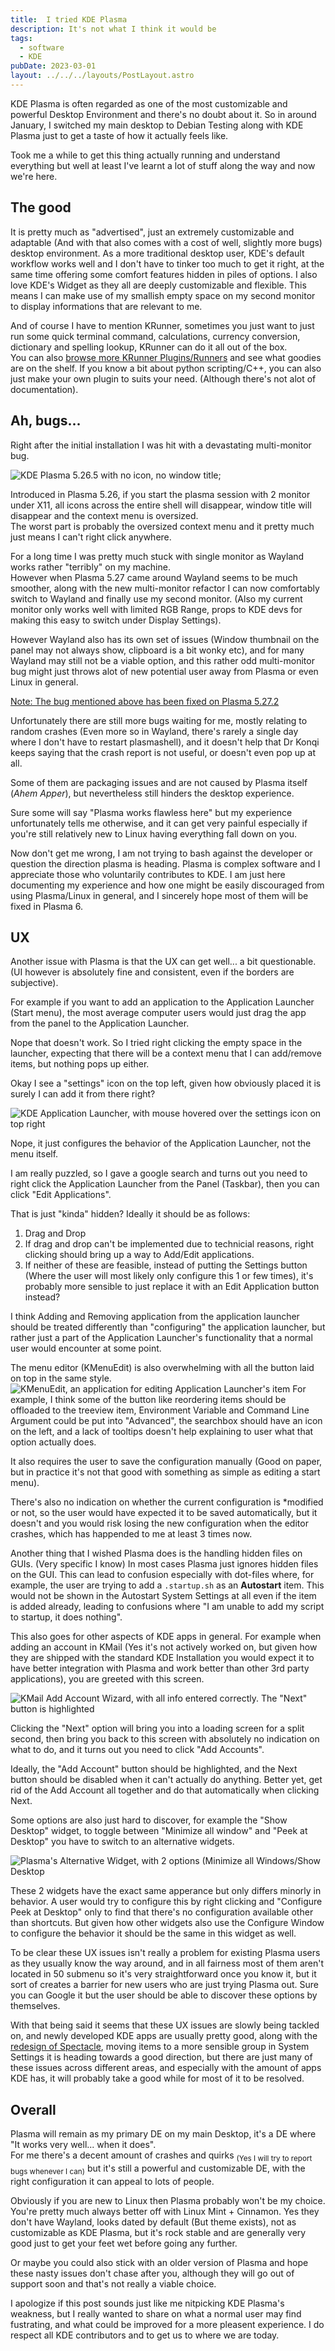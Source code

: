 ```yaml
---
title:  I tried KDE Plasma
description: It's not what I think it would be
tags:
  - software
  - KDE
pubDate: 2023-03-01
layout: ../../../layouts/PostLayout.astro
---
```

KDE Plasma is often regarded as one of the most customizable and powerful Desktop Environment and there's no doubt about it.
So in around January, I switched my main desktop to Debian Testing along with KDE Plasma just to get a taste of how it actually feels like.  

Took me a while to get this thing actually running and understand everything but well at least I've learnt a lot of stuff along the way and now we're here.

## The good
It is pretty much as "advertised", just an extremely customizable and adaptable (And with that also comes with a cost of well, slightly more bugs) desktop environment.
As a more traditional desktop user, KDE's default workflow works well and I don't have to tinker too much to get it right, at the same time offering some comfort features hidden in piles of options. I also love KDE's Widget as they all are deeply customizable and flexible. This means I can make use of my smallish empty space on my second monitor to display informations that are relevant to me.

And of course I have to mention KRunner, sometimes you just want to just run some quick terminal command, calculations, currency conversion, dictionary and spelling lookup, KRunner can do it all out of the box.  
You can also [browse more KRunner Plugins/Runners](https://store.kde.org/browse?cat=628) and see what goodies are on the shelf.
If you know a bit about python scripting/C++, you can also just make your own plugin to suits your need. (Although there's not alot of documentation).

## Ah, bugs...
Right after the initial installation I was hit with a devastating multi-monitor bug.

![KDE Plasma 5.26.5 with no icon, no window title](plasma-broken.jpg);

Introduced in Plasma 5.26, if you start the plasma session with 2 monitor under X11, all icons across the entire shell will disappear, window title will disappear and the context menu is oversized.  
The worst part is probably the oversized context menu and it pretty much just means I can't right click anywhere.

For a long time I was pretty much stuck with single monitor as Wayland works rather "terribly" on my machine.  
However when Plasma 5.27 came around Wayland seems to be much smoother, along with the new multi-monitor refactor I can now comfortably switch to Wayland and finally use my second monitor. (Also my current monitor only works well with limited RGB Range, props to KDE devs for making this easy to switch under Display Settings).

However Wayland also has its own set of issues (Window thumbnail on the panel may not always show, clipboard is a bit wonky etc), and for many Wayland may still not be a viable option, and this rather odd multi-monitor bug might just throws alot of new potential user away from Plasma or even Linux in general.

<ins>Note: The bug mentioned above has been fixed on Plasma 5.27.2</ins>

Unfortunately there are still more bugs waiting for me, mostly relating to random crashes (Even more so in Wayland, there's rarely a single day where I don't have to restart plasmashell), and it doesn't help that Dr Konqi keeps saying that the crash report is not useful, or doesn't even pop up at all.

Some of them are packaging issues and are not caused by Plasma itself (*Ahem Apper*), but nevertheless still hinders the desktop experience.

Sure some will say "Plasma works flawless here" but my experience unfortunately tells me otherwise, and it can get very painful especially if you're still relatively new to Linux having everything fall down on you.

Now don't get me wrong, I am not trying to bash against the developer or question the direction plasma is heading. Plasma is complex software and I appreciate those who voluntarily contributes to KDE.
I am just here documenting my experience and how one might be easily discouraged from using Plasma/Linux in general, and I sincerely hope most of them will be fixed in Plasma 6.

## UX
Another issue with Plasma is that the UX can get well... a bit questionable. (UI however is absolutely fine and consistent, even if the borders are subjective).

For example if you want to add an application to the Application Launcher (Start menu), the most average computer users would just drag the app from the panel to the Application Launcher.  

Nope that doesn't work. So I tried right clicking the empty space in the launcher, expecting that there will be a context menu that I can add/remove items, but nothing pops up either.

Okay I see a "settings" icon on the top left, given how obviously placed it is surely I can add it from there right?

![KDE Application Launcher, with mouse hovered over the settings icon on top right](plasma-start.png)

Nope, it just configures the behavior of the Application Launcher, not the menu itself.

I am really puzzled, so I gave a google search and turns out you need to right click the Application Launcher from the Panel (Taskbar), then you can click "Edit Applications".

That is just "kinda" hidden? Ideally it should be as follows:
1. Drag and Drop
2. If drag and drop can't be implemented due to technicial reasons, right clicking should bring up a way to Add/Edit applications.
3. If neither of these are feasible, instead of putting the Settings button (Where the user will most likely only configure this 1 or few times), it's probably more sensible to just replace it with an Edit Application button instead?

I think Adding and Removing application from the application launcher should be treated differently than "configuring" the application launcher, but rather just a part of the Application Launcher's functionality that a normal user would encounter at some point.

The menu editor (KMenuEdit) is also overwhelming with all the button laid on top in the same style.
![KMenuEdit, an application for editing Application Launcher's item](kmenuedit.png)
For example, I think some of the button like reordering items should be offloaded to the treeview item, Environment Variable and Command Line Argument could be put into "Advanced", the searchbox should have an icon on the left, and a lack of tooltips doesn't help explaining to user what that option actually does.

It also requires the user to save the configuration manually (Good on paper, but in practice it's not that good with something as simple as editing a start menu).

There's also no indication on whether the current configuration is *modified or not, so the user would have expected it to be saved automatically, but it doesn't and you would risk losing the new configuration when the editor crashes, which has happended to me at least 3 times now.

Another thing that I wished Plasma does is the handling hidden files on GUIs. (Very specific I know)
In most cases Plasma just ignores hidden files on the GUI. This can lead to confusion especially with dot-files where, for example, the user are trying to add a `.startup.sh` as an **Autostart** item. This would not be shown in the Autostart System Settings at all even if the item is added already, leading to confusions where "I am unable to add my script to startup, it does nothing".

This also goes for other aspects of KDE apps in general.
For example when adding an account in KMail <span class="sub">(Yes it's not actively worked on, but given how they are shipped with the standard KDE Installation you would expect it to have better integration with Plasma and work better than other 3rd party applications)</span>, you are greeted with this screen.

![KMail Add Account Wizard, with all info entered correctly. The "Next" button is highlighted](kmail.png)

Clicking the "Next" option will bring you into a loading screen for a split second, then bring you back to this screen with absolutely no indication on what to do, and it turns out you need to click "Add Accounts".

Ideally, the "Add Account" button should be highlighted, and the Next button should be disabled when it can't actually do anything. Better yet, get rid of the Add Account all together and do that automatically when clicking Next.

Some options are also just hard to discover, for example the "Show Desktop" widget, to toggle between "Minimize all window" and "Peek at Desktop" you have to switch to an alternative widgets.

![Plasma's Alternative Widget, with 2 options (Minimize all Windows/Show Desktop](alt-widget-desktop.png)

These 2 widgets have the exact same apperance but only differs minorly in behavior. A user would try to configure this by right clicking and "Configure Peek at Desktop" only to find that there's no configuration available other than shortcuts. But given how other widgets also use the Configure Window to configure the behavior it should be the same in this widget as well.

To be clear these UX issues isn't really a problem for existing Plasma users as they usually know the way around, and in all fairness most of them aren't located in 50 submenu so it's very straightforward once you know it, but it sort of creates a barrier for new users who are just trying Plasma out.
Sure you can Google it but the user should be able to discover these options by themselves.

With that being said it seems that these UX issues are slowly being tackled on, and newly developed KDE apps are usually pretty good, along with the [redesign of Spectacle](https://pointieststick.com/2022/12/09/this-week-in-kde-new-spectacle/), moving items to a more sensible group in System Settings it is heading towards a good direction, but there are just many of these issues across different areas, and especially with the amount of apps KDE has, it will probably take a good while for most of it to be resolved.

## Overall
Plasma will remain as my primary DE on my main Desktop, it's a DE where "It works very well... when it does".  
For me there's a decent amount of crashes and quirks <sub>(Yes I will try to report bugs whenever I can)</sub> but it's still a powerful and customizable DE, with the right configuration it can appeal to lots of people. 

Obviously if you are new to Linux then Plasma probably won't be my choice. You're pretty much always better off with Linux Mint + Cinnamon.
Yes they don't have Wayland, looks dated by default (But theme exists), not as customizable as KDE Plasma, but it's rock stable and are generally very good just to get your feet wet before going any further.

Or maybe you could also stick with an older version of Plasma and hope these nasty issues don't chase after you, although they will go out of support soon and that's not really a viable choice.

I apologize if this post sounds just like me nitpicking KDE Plasma's weakness, but I really wanted to share on what a normal user may find fustrating, and what could be improved for a more pleasent experience. I do respect all KDE contributors and to get us to where we are today.
